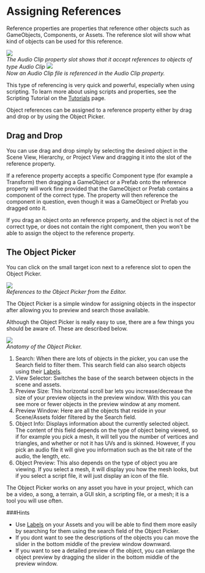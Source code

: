 Assigning References
====================


Reference properties are properties that reference other objects such as GameObjects, Components, or Assets. The reference slot will show what kind of objects can be used for this reference.

![](http://docwiki.hq.unity3d.com/uploads/Main/AudioGO.png)  
_The <span class=component>Audio Clip</span> property slot shows that it accept references to objects of type <span class=component>Audio Clip</span>_
![](http://docwiki.hq.unity3d.com/uploads/Main/AudioReference.png)  
_Now an <span class=component>Audio Clip</span> file is referenced in the <span class=component>Audio Clip</span> property._

This type of referencing is very quick and powerful, especially when using scripting. To learn more about using scripts and properties, see the Scripting Tutorial on the [Tutorials](Main.Tutorials.html) page.

Object references can be assigned to a reference property either by drag and drop or by using the <span class=keyword>Object Picker</span>.

Drag and Drop
-------------


You can use drag and drop simply by selecting the desired object in the Scene View, Hierarchy, or Project View and dragging it into the slot of the reference property.

If a reference property accepts a specific Component type (for example a Transform) then dragging a GameObject or a Prefab onto the reference property will work fine provided that the GameObject or Prefab contains a component of the correct type. The property will then reference the component in question, even though it was a GameObject or Prefab you dragged onto it.

If you drag an object onto an reference property, and the object is not of the correct type, or does not contain the right component, then you won't be able to assign the object to the reference property.

<a id="ObjectPicker"></a>
The Object Picker
-----------------

You can click on the small target icon next to a reference slot to open the Object Picker.

![](http://docwiki.hq.unity3d.com/uploads/Main/ObjectPickerReference.png)  
_References to the Object Picker from the Editor._

The Object Picker is a simple window for assigning objects in the inspector after allowing you to preview and search those available.

Although the Object Picker is really easy to use, there are a few things you should be aware of. These are described below.

![](http://docwiki.hq.unity3d.com/uploads/Main/ObjectPickerAnatomy.png)  
_Anatomy of the Object Picker._

1. <span class=keyword>Search:</span> When there are lots of objects in the picker, you can use the Search field to filter them. This search field can also search objects using their [Labels](AssetWorkflow#AssetLabels.html).
1. <span class=keyword>View Selector:</span> Switches the base of the search between objects in the scene and assets.
1. <span class=keyword>Preview Size:</span> This horizontal scroll bar lets you increase/decrease the size of your preview objects in the preview window. With this you can see more or fewer objects in the preview window at any moment.
1. <span class=keyword>Preview Window:</span> Here are all the objects that reside in your <span class=keyword>Scene/Assets folder</span> filtered by the <span class=keyword>Search</span> field.
1. <span class=keyword>Object Info:</span> Displays information about the currently selected object. The content of this field depends on the type of object being viewed, so if for example you pick a mesh, it will tell you the number of vertices and triangles, and whether or not it has UVs and is skinned. However, if you pick an audio file it will give you information such as the bit rate of the audio, the length, etc.
1. <span class=keyword>Object Preview:</span> This also depends on the type of object you are viewing. If you select a mesh, it will display you how the mesh looks, but if you select a script file, it will just display an icon of the file.

The Object Picker works on any asset you have in your project, which can be a video, a song, a terrain, a GUI skin, a scripting file, or a mesh; it is a tool you will use often.

###Hints
* Use [Labels](AssetWorkflow#AssetLabels.html) on your Assets and you will be able to find them more easily by searching for them using the search field of the Object Picker.
* If you dont want to see the descriptions of the objects you can move the slider in the bottom middle of the preview window downward.
* If you want to see a detailed preview of the object, you can enlarge the object preview by dragging the slider in the bottom middle of the preview window.

